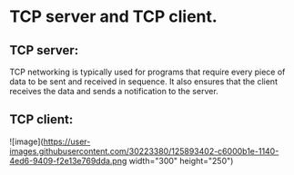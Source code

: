 # TCP server and TCP client.


## TCP server:
TCP networking is typically used for programs that require every piece of data to be sent and received in sequence. It also ensures that the client receives the data and sends a notification to the server.  

## TCP client:
![image](https://user-images.githubusercontent.com/30223380/125893402-c6000b1e-1140-4ed6-9409-f2e13e769dda.png width="300" height="250")

